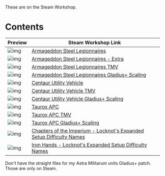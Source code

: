 These are on the Steam Workshop.

# Contents
Preview | Steam Workshop Link
--- | ---
![img](https://images.steamusercontent.com/ugc/2473130629537031248/4FDE2F1E915BC148ABBF34F1292D2522D8F6290A/?imw=268&imh=151&ima=fit&impolicy=Letterbox&imcolor=%23000000&letterbox=true) | [Armageddon Steel Legionnaires](https://steamcommunity.com/sharedfiles/filedetails/?id=3349331473) |
![img](https://images.steamusercontent.com/ugc/2473130629537144707/CB370D4CE33526F959C99A5012C4C65A8BA48177/?imw=268&imh=151&ima=fit&impolicy=Letterbox&imcolor=%23000000&letterbox=true) | [Armageddon Steel Legionnaires - Extra](https://steamcommunity.com/sharedfiles/filedetails/?id=3349345480) |
![img](https://images.steamusercontent.com/ugc/2473130629538050871/0E339E84496B87CB3A0C615D33658AA14FCBF899/?imw=200&imh=112&ima=fit&impolicy=Letterbox&imcolor=%23000000&letterbox=true) | [Armageddon Steel Legionnaires TMV](https://steamcommunity.com/sharedfiles/filedetails/?id=3349451365)
![img](https://images.steamusercontent.com/ugc/2912309369424303/5F3AD761872A1B3BEBE4D1C8491DC4ED7DB4B32B/?imw=200&imh=112&ima=fit&impolicy=Letterbox&imcolor=%23000000&letterbox=true) | [Armageddon Steel Legionnaires Gladius+ Scaling](https://steamcommunity.com/sharedfiles/filedetails/?id=3386427212)
![img](https://images.steamusercontent.com/ugc/2473130992545062002/BE09F2FB58A7E8923185FA8979250DEB5D59BEF5/?imw=268&imh=151&ima=fit&impolicy=Letterbox&imcolor=%23000000&letterbox=true) | [Centaur Utility Vehicle](https://steamcommunity.com/sharedfiles/filedetails/?id=3349668083) 
![img](https://images.steamusercontent.com/ugc/2473130992547721306/4ED6F11DEF74134743CC583B8AB5CEBD32476085/?imw=200&imh=112&ima=fit&impolicy=Letterbox&imcolor=%23000000&letterbox=true) | [Centaur Utility Vehicle TMV](https://steamcommunity.com/sharedfiles/filedetails/?id=3349947084)
![img](https://images.steamusercontent.com/ugc/2912309369424211/86E5EE76DFEFD803D1521ECB8B1274F6675DCD64/?imw=200&imh=112&ima=fit&impolicy=Letterbox&imcolor=%23000000&letterbox=true) | [Centaur Utility Vehicle Gladius+ Scaling](https://steamcommunity.com/sharedfiles/filedetails/?id=3386427169)
![img](https://images.steamusercontent.com/ugc/2473130992547932612/ABDF21E5306452FCC1FCF5554D130739331E7E15/?imw=268&imh=151&ima=fit&impolicy=Letterbox&imcolor=%23000000&letterbox=true) | [Taurox APC](https://steamcommunity.com/sharedfiles/filedetails/?id=3349965457)
![img](https://images.steamusercontent.com/ugc/2473130992548230881/CCF6ED91B47237782CFAF84C3668C534A198E65E/?imw=200&imh=112&ima=fit&impolicy=Letterbox&imcolor=%23000000&letterbox=true) | [Taurox APC TMV](https://steamcommunity.com/sharedfiles/filedetails/?id=3349988938)
![img](https://images.steamusercontent.com/ugc/2912309369576079/182768A510DAFD872284F02B65FCF36ED17905C9/?imw=200&imh=112&ima=fit&impolicy=Letterbox&imcolor=%23000000&letterbox=true) | [Taurox APC Gladius+ Scaling](https://steamcommunity.com/sharedfiles/filedetails/?id=3386474474)
![img](https://images.steamusercontent.com/ugc/2473130992578886048/9AD9482F37076BD330172391B0AD5EEED04EB54A/?imw=200&imh=112&ima=fit&impolicy=Letterbox&imcolor=%23000000&letterbox=true) | [Chapters of the Imperium - Locknot's Expanded Setup Difficulty Names](https://steamcommunity.com/sharedfiles/filedetails/?id=3353099732)
![img](https://images.steamusercontent.com/ugc/2473130992578939860/4398FD9B20739FE34B143CD73D90DF7EFCF2FC88/?imw=200&imh=112&ima=fit&impolicy=Letterbox&imcolor=%23000000&letterbox=true) | [Iron Hands - Locknot's Expanded Setup Difficulty Names](https://steamcommunity.com/sharedfiles/filedetails/?id=3353106429)

Don't have the straight files for my Astra Militarum units Gladius+ patch. Those are only on Steam.
